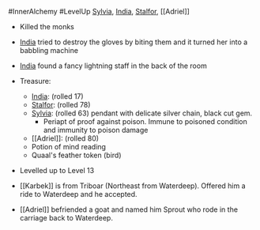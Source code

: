 #InnerAlchemy #LevelUp
[Sylvia](PCs/Past/Sylvia.md), [India](PCs/Current/India.md), [Stalfor](PCs/Current/Stalfor.md), [[Adriel]]

- Killed the monks
- [India](PCs/Current/India.md) tried to destroy the gloves by biting them and it turned her into a babbling machine
- [India](PCs/Current/India.md) found a fancy lightning staff in the back of the room
- Treasure:
	- [India](PCs/Current/India.md): (rolled 17)
	- [Stalfor](PCs/Current/Stalfor.md): (rolled 78)
	- [Sylvia](PCs/Past/Sylvia.md): (rolled 63) pendant with delicate silver chain, black cut gem.
		- Periapt of proof against poison. Immune to poisoned condition and immunity to poison damage
	- [[Adriel]]: (rolled 80)
	- Potion of mind reading
	- Quaal's feather token (bird)

- Levelled up to Level 13
- [[Karbek]] is from Triboar (Northeast from Waterdeep). Offered him a ride to Waterdeep and he accepted.
- [[Adriel]] befriended a goat and named him Sprout who rode in the carriage back to Waterdeep.